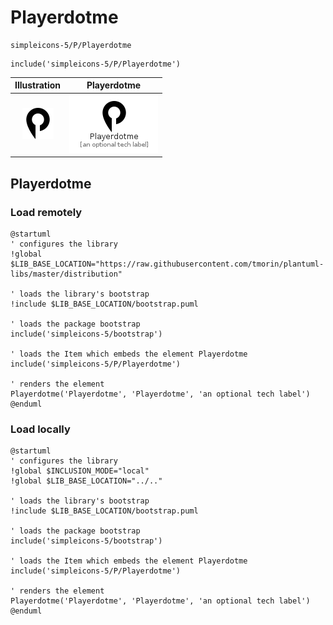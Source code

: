 # Playerdotme


```text
simpleicons-5/P/Playerdotme
```

```text
include('simpleicons-5/P/Playerdotme')
```



| Illustration | Playerdotme |
| :---: | :---: |
| ![illustration for Illustration](../../simpleicons-5/P/Playerdotme.png) | ![illustration for Playerdotme](../../simpleicons-5/P/Playerdotme.Local.png) |




## Playerdotme

### Load remotely
```plantuml
@startuml
' configures the library
!global $LIB_BASE_LOCATION="https://raw.githubusercontent.com/tmorin/plantuml-libs/master/distribution"

' loads the library's bootstrap
!include $LIB_BASE_LOCATION/bootstrap.puml

' loads the package bootstrap
include('simpleicons-5/bootstrap')

' loads the Item which embeds the element Playerdotme
include('simpleicons-5/P/Playerdotme')

' renders the element
Playerdotme('Playerdotme', 'Playerdotme', 'an optional tech label')
@enduml
```

### Load locally
```plantuml
@startuml
' configures the library
!global $INCLUSION_MODE="local"
!global $LIB_BASE_LOCATION="../.."

' loads the library's bootstrap
!include $LIB_BASE_LOCATION/bootstrap.puml

' loads the package bootstrap
include('simpleicons-5/bootstrap')

' loads the Item which embeds the element Playerdotme
include('simpleicons-5/P/Playerdotme')

' renders the element
Playerdotme('Playerdotme', 'Playerdotme', 'an optional tech label')
@enduml
```

